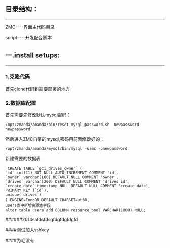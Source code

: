 目录结构：
---
---
ZMC----界面主代码目录

script----开发配合脚本


一.install setups:
---
---

### 1.克隆代码
首先clone代码到需要部署的地方

### 2.数据库配置
首先需要先修改默认mysql密码：

    /opt/zmanda/amanda/bin/reset_mysql_password.sh  newpassword  newpassword
    
然后进入ZMC自带的mysql,密码用前面修改好的：

    /opt/zmanda/amanda/mysql/bin/mysql -uzmc -pnewpassword
新建需要的数据表
```
 CREATE TABLE `gci_drives_owner` (
`id` int(11) NOT NULL AUTO_INCREMENT COMMENT 'id',
`owner` varchar(100) DEFAULT NULL COMMENT 'owner',
`drives` varchar(200) DEFAULT NULL COMMENT 'drives id',
`create_date` timestamp NULL DEFAULT NULL COMMENT 'create date',
PRIMARY KEY (`id`),
unique(`drives`)
) ENGINE=InnoDB DEFAULT CHARSET=utf8；
users表中新增资源池字段
alter table users add COLUMN resource_pool VARCHAR(1000) NULL;
```


######2014safdsfdsgfdgfdgfdgfd


####测试加入sshkey


####为毛没有

